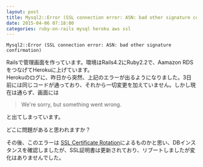 ```yaml
---
layout: post
title: Mysql2::Error (SSL connection error: ASN: bad other signature confirmation)
date: 2015-04-06 07:18:00
categories: ruby-on-rails mysql heroku aws ssl
---
```

<!-- {% raw %} -->
<p><code>Mysql2::Error (SSL connection error: ASN: bad other signature confirmation)</code></p>

<p>Railsで管理画面を作っています。環境はRails4.2にRuby2.2で、Aamazon RDSをつなげてHerokuに上げています。<br>
Herokuのログに、昨日から突然、上記のエラーが出るようになりました。3日前には同じコードが通っており、それから一切変更を加えていません。しかし現在は通らず、画面には</p>

<blockquote>
  <p>We're sorry, but something went wrong.</p>
</blockquote>

<p>と出てしまっています。</p>

<p>どこに問題があると思われますか？</p>

<p>その後、このエラーは <a href="http://docs.aws.amazon.com/AmazonRDS/latest/UserGuide/UsingWithRDS.SSL.html#UsingWithRDS.SSL.Rotation" rel="nofollow">SSL Certificate Rotation</a>によるものかと思い、DBインスタンスを確認しましたが、SSL証明書は更新されており、リブートしましたが変化はありませんでした。</p>
<!-- {% endraw %} -->
